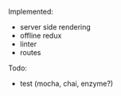 Implemented:
- server side rendering
- offline redux
- linter
- routes

Todo:
- test (mocha, chai, enzyme?)

